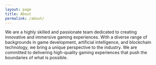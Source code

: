 ```yaml
---
layout: page
title: About
permalink: /about/
---
```


We are a highly skilled and passionate team dedicated to creating innovative and immersive gaming experiences. With a diverse range of backgrounds in game development, artificial intelligence, and blockchain technology, we bring a unique perspective to the industry. We are committed to delivering high-quality gaming experiences that push the boundaries of what is possible.
